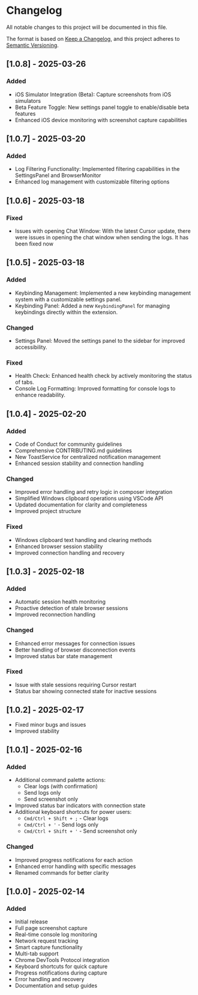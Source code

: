 # Changelog

All notable changes to this project will be documented in this file.

The format is based on [Keep a Changelog](https://keepachangelog.com/en/1.0.0/),
and this project adheres to [Semantic Versioning](https://semver.org/spec/v2.0.0.html).

## [1.0.8] - 2025-03-26

### Added

- iOS Simulator Integration (Beta): Capture screenshots from iOS simulators
- Beta Feature Toggle: New settings panel toggle to enable/disable beta features
- Enhanced iOS device monitoring with screenshot capture capabilities

## [1.0.7] - 2025-03-20

### Added

- Log Filtering Functionality: Implemented filtering capabilities in the SettingsPanel and BrowserMonitor
- Enhanced log management with customizable filtering options

## [1.0.6] - 2025-03-18

### Fixed

- Issues with opening Chat Window: With the latest Cursor update, there were issues in opening the chat window when sending the logs. It has been fixed now

## [1.0.5] - 2025-03-18

### Added

- Keybinding Management: Implemented a new keybinding management system with a customizable settings panel.
- Keybinding Panel: Added a new `KeybindingPanel` for managing keybindings directly within the extension.

### Changed

- Settings Panel: Moved the settings panel to the sidebar for improved accessibility.

### Fixed

- Health Check: Enhanced health check by actively monitoring the status of tabs.
- Console Log Formatting: Improved formatting for console logs to enhance readability.

## [1.0.4] - 2025-02-20

### Added

- Code of Conduct for community guidelines
- Comprehensive CONTRIBUTING.md guidelines
- New ToastService for centralized notification management
- Enhanced session stability and connection handling

### Changed

- Improved error handling and retry logic in composer integration
- Simplified Windows clipboard operations using VSCode API
- Updated documentation for clarity and completeness
- Improved project structure

### Fixed

- Windows clipboard text handling and clearing methods
- Enhanced browser session stability
- Improved connection handling and recovery

## [1.0.3] - 2025-02-18

### Added

- Automatic session health monitoring
- Proactive detection of stale browser sessions
- Improved reconnection handling

### Changed

- Enhanced error messages for connection issues
- Better handling of browser disconnection events
- Improved status bar state management

### Fixed

- Issue with stale sessions requiring Cursor restart
- Status bar showing connected state for inactive sessions

## [1.0.2] - 2025-02-17

- Fixed minor bugs and issues
- Improved stability

## [1.0.1] - 2025-02-16

### Added

- Additional command palette actions:
  - Clear logs (with confirmation)
  - Send logs only
  - Send screenshot only
- Improved status bar indicators with connection state
- Additional keyboard shortcuts for power users:
  - `Cmd/Ctrl + Shift + ;` - Clear logs
  - `Cmd/Ctrl + '` - Send logs only
  - `Cmd/Ctrl + Shift + '` - Send screenshot only

### Changed

- Improved progress notifications for each action
- Enhanced error handling with specific messages
- Renamed commands for better clarity

## [1.0.0] - 2025-02-14

### Added

- Initial release
- Full page screenshot capture
- Real-time console log monitoring
- Network request tracking
- Smart capture functionality
- Multi-tab support
- Chrome DevTools Protocol integration
- Keyboard shortcuts for quick capture
- Progress notifications during capture
- Error handling and recovery
- Documentation and setup guides

